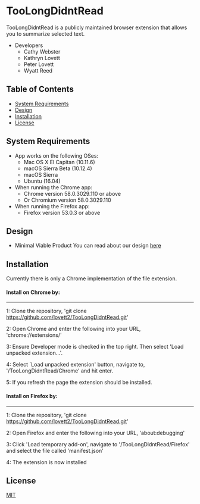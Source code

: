 # TooLongDidntRead
TooLongDidntRead is a publicly maintained browser extension that allows you to summarize selected text.
- Developers
    - Cathy Webster
    - Kathryn Lovett
    - Peter Lovett
    - Wyatt Reed

## Table of Contents
- [System Requirements](#system-requirements)
- [Design](#design)
- [Installation](#installation)
- [License](#license)

## System Requirements
- App works on the following OSes:
	- Mac OS X El Capitan (10.11.6)
	- macOS Sierra Beta (10.12.4)
	- macOS Sierra
	- Ubuntu (16.04)
- When running the Chrome app:
	- Chrome version 58.0.3029.110 or above
	- Or Chromium version 58.0.3029.110
- When running the Firefox app:
	- Firefox version 53.0.3 or above

## Design
- Minimal Viable Product
You can read about our design [here](github.com/lovett2/TooLongDidntRead/blob/master/Doc/design.md)

## Installation
Currently there is only a Chrome implementation of the file extension. 

#### Install on Chrome by:
--------------

1: Clone the repository, 'git clone https://github.com/lovett2/TooLongDidntRead.git'

2: Open Chrome and enter the following into your URL, 'chrome://extensions/'

3: Ensure Developer mode is checked in the top right. Then select 'Load unpacked extension...'.

4: Select `Load unpacked extension' button, navigate to, '/TooLongDidntRead/Chrome' and hit enter.

5: If you refresh the page the extension should be installed.

#### Install on Firefox by:
--------------

1: Clone the repository, 'git clone https://github.com/lovett2/TooLongDidntRead.git'

2: Open Firefox and enter the following into your URL, 'about:debugging'

3: Click 'Load temporary add-on', navigate to '/TooLongDidntRead/Firefox' and select the file called 'manifest.json'

4: The extension is now installed

## License

[MIT](LICENSE)
